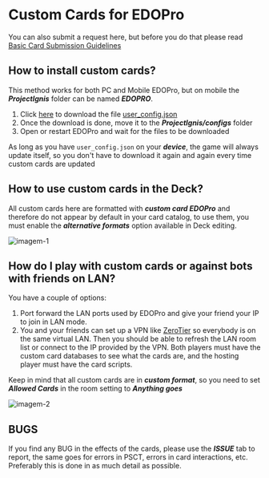 # Custom Cards for EDOPro
You can also submit a request here, but before you do that please read [Basic Card Submission Guidelines](https://drive.google.com/file/d/1Nlvx4gQQt4OQQIODAOdsG_VH3docKFdK/view?usp=drivesdk)

## How to install custom cards?
This method works for both PC and Mobile EDOPro, but on mobile the ***ProjectIgnis*** folder can be named ***EDOPRO***.

1. Click [here][df2] to download the file [user_config.json][df2]
2. Once the download is done, move it to the ***ProjectIgnis/configs*** folder
3. Open or restart EDOPro and wait for the files to be downloaded

As long as you have `user_config.json` on your ***device***, the game will always update itself, so you don't have to download it again and again every time custom cards are updated

## How to use custom cards in the Deck?
All custom cards here are formatted with ***custom card EDOPro*** and therefore do not appear by default in your card catalog, to use them, you must enable the ***alternative formats*** option available in Deck editing.

![imagem-1][img1]

## How do I play with custom cards or against bots with friends on LAN?
You have a couple of options:
1. Port forward the LAN ports used by EDOPro and give your friend your IP to join in LAN mode.
2. You and your friends can set up a VPN like [ZeroTier][df3] so everybody is on the same virtual LAN. Then you should be able to refresh the LAN room list or connect to the IP provided by the VPN. Both players must have the custom card databases to see what the cards are, and the hosting player must have the card scripts.

Keep in mind that all custom cards are in ***custom format***, so you need to set ***Allowed Cards*** in the room setting to ***Anything goes***

![imagem-2][img2]

## BUGS
If you find any BUG in the effects of the cards, please use the ***ISSUE*** tab to report, the same goes for errors in  PSCT, errors in card interactions, etc.  Preferably this is done in as much detail as possible.






[df2]: <https://drive.google.com/file/d/1N-Zbb6g6b-L1thwoX-p1TRlx0L0KK58S/view?usp=drivesdk>
[img1]: <https://user-images.githubusercontent.com/107518574/205525916-bc2f4be4-5f34-4b0c-ae0a-8211ae40f8ab.jpg>
[img2]: <https://user-images.githubusercontent.com/107518574/205527563-42a0e83d-a2a9-4861-a0e6-b3c9b5c091a4.jpg>
[df3]: <https://www.zerotier.com/>
